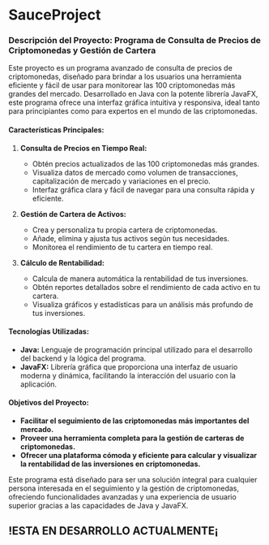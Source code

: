 # SauceProject

### Descripción del Proyecto: Programa de Consulta de Precios de Criptomonedas y Gestión de Cartera

Este proyecto es un programa avanzado de consulta de precios de criptomonedas, diseñado para brindar a los usuarios una herramienta eficiente y fácil de usar para monitorear las 100 criptomonedas más grandes del mercado. Desarrollado en Java con la potente librería JavaFX, este programa ofrece una interfaz gráfica intuitiva y responsiva, ideal tanto para principiantes como para expertos en el mundo de las criptomonedas.

#### Características Principales:

1. **Consulta de Precios en Tiempo Real:**
   - Obtén precios actualizados de las 100 criptomonedas más grandes.
   - Visualiza datos de mercado como volumen de transacciones, capitalización de mercado y variaciones en el precio.
   - Interfaz gráfica clara y fácil de navegar para una consulta rápida y eficiente.

2. **Gestión de Cartera de Activos:**
   - Crea y personaliza tu propia cartera de criptomonedas.
   - Añade, elimina y ajusta tus activos según tus necesidades.
   - Monitorea el rendimiento de tu cartera en tiempo real.

3. **Cálculo de Rentabilidad:**
   - Calcula de manera automática la rentabilidad de tus inversiones.
   - Obtén reportes detallados sobre el rendimiento de cada activo en tu cartera.
   - Visualiza gráficos y estadísticas para un análisis más profundo de tus inversiones.

#### Tecnologías Utilizadas:

- **Java:** Lenguaje de programación principal utilizado para el desarrollo del backend y la lógica del programa.
- **JavaFX:** Librería gráfica que proporciona una interfaz de usuario moderna y dinámica, facilitando la interacción del usuario con la aplicación.

#### Objetivos del Proyecto:

- **Facilitar el seguimiento de las criptomonedas más importantes del mercado.**
- **Proveer una herramienta completa para la gestión de carteras de criptomonedas.**
- **Ofrecer una plataforma cómoda y eficiente para calcular y visualizar la rentabilidad de las inversiones en criptomonedas.**

Este programa está diseñado para ser una solución integral para cualquier persona interesada en el seguimiento y la gestión de criptomonedas, ofreciendo funcionalidades avanzadas y una experiencia de usuario superior gracias a las capacidades de Java y JavaFX.


## !ESTA EN DESARROLLO ACTUALMENTE¡
